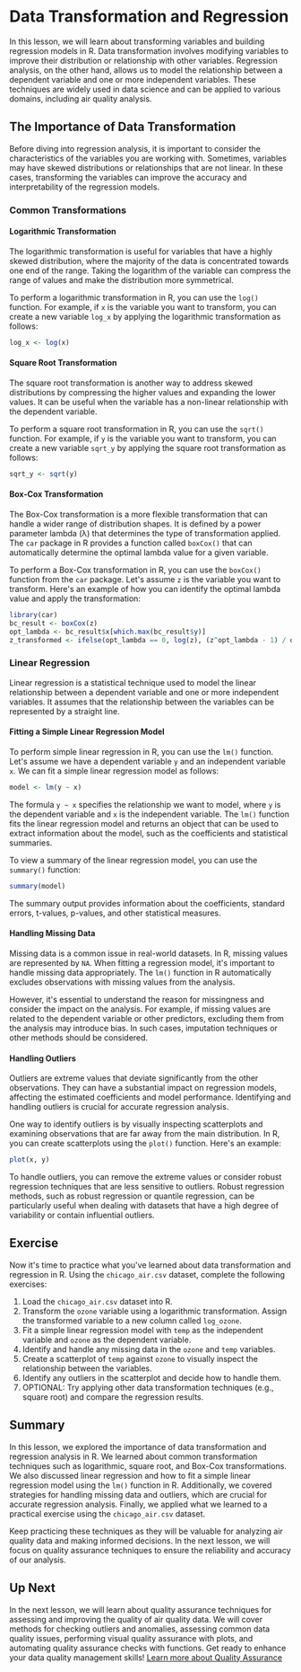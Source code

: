 # Data Transformation and Regression

In this lesson, we will learn about transforming variables and building regression models in R. Data transformation involves modifying variables to improve their distribution or relationship with other variables. Regression analysis, on the other hand, allows us to model the relationship between a dependent variable and one or more independent variables. These techniques are widely used in data science and can be applied to various domains, including air quality analysis.

## The Importance of Data Transformation

Before diving into regression analysis, it is important to consider the characteristics of the variables you are working with. Sometimes, variables may have skewed distributions or relationships that are not linear. In these cases, transforming the variables can improve the accuracy and interpretability of the regression models.

### Common Transformations

#### Logarithmic Transformation

The logarithmic transformation is useful for variables that have a highly skewed distribution, where the majority of the data is concentrated towards one end of the range. Taking the logarithm of the variable can compress the range of values and make the distribution more symmetrical.

To perform a logarithmic transformation in R, you can use the `log()` function. For example, if `x` is the variable you want to transform, you can create a new variable `log_x` by applying the logarithmic transformation as follows:

```R
log_x <- log(x)
```

#### Square Root Transformation

The square root transformation is another way to address skewed distributions by compressing the higher values and expanding the lower values. It can be useful when the variable has a non-linear relationship with the dependent variable.

To perform a square root transformation in R, you can use the `sqrt()` function. For example, if `y` is the variable you want to transform, you can create a new variable `sqrt_y` by applying the square root transformation as follows:

```R
sqrt_y <- sqrt(y)
```

#### Box-Cox Transformation

The Box-Cox transformation is a more flexible transformation that can handle a wider range of distribution shapes. It is defined by a power parameter lambda (λ) that determines the type of transformation applied. The `car` package in R provides a function called `boxCox()` that can automatically determine the optimal lambda value for a given variable.

To perform a Box-Cox transformation in R, you can use the `boxCox()` function from the `car` package. Let's assume `z` is the variable you want to transform. Here's an example of how you can identify the optimal lambda value and apply the transformation:

```R
library(car)
bc_result <- boxCox(z)
opt_lambda <- bc_result$x[which.max(bc_result$y)]
z_transformed <- ifelse(opt_lambda == 0, log(z), (z^opt_lambda - 1) / opt_lambda)
```

### Linear Regression

Linear regression is a statistical technique used to model the linear relationship between a dependent variable and one or more independent variables. It assumes that the relationship between the variables can be represented by a straight line.

#### Fitting a Simple Linear Regression Model

To perform simple linear regression in R, you can use the `lm()` function. Let's assume we have a dependent variable `y` and an independent variable `x`. We can fit a simple linear regression model as follows:

```R
model <- lm(y ~ x)
```

The formula `y ~ x` specifies the relationship we want to model, where `y` is the dependent variable and `x` is the independent variable. The `lm()` function fits the linear regression model and returns an object that can be used to extract information about the model, such as the coefficients and statistical summaries.

To view a summary of the linear regression model, you can use the `summary()` function:

```R
summary(model)
```

The summary output provides information about the coefficients, standard errors, t-values, p-values, and other statistical measures.

#### Handling Missing Data

Missing data is a common issue in real-world datasets. In R, missing values are represented by `NA`. When fitting a regression model, it's important to handle missing data appropriately. The `lm()` function in R automatically excludes observations with missing values from the analysis.

However, it's essential to understand the reason for missingness and consider the impact on the analysis. For example, if missing values are related to the dependent variable or other predictors, excluding them from the analysis may introduce bias. In such cases, imputation techniques or other methods should be considered.

#### Handling Outliers

Outliers are extreme values that deviate significantly from the other observations. They can have a substantial impact on regression models, affecting the estimated coefficients and model performance. Identifying and handling outliers is crucial for accurate regression analysis.

One way to identify outliers is by visually inspecting scatterplots and examining observations that are far away from the main distribution. In R, you can create scatterplots using the `plot()` function. Here's an example:

```R
plot(x, y)
```

To handle outliers, you can remove the extreme values or consider robust regression techniques that are less sensitive to outliers. Robust regression methods, such as robust regression or quantile regression, can be particularly useful when dealing with datasets that have a high degree of variability or contain influential outliers.

## Exercise

Now it's time to practice what you've learned about data transformation and regression in R. Using the `chicago_air.csv` dataset, complete the following exercises:

1. Load the `chicago_air.csv` dataset into R.
2. Transform the `ozone` variable using a logarithmic transformation. Assign the transformed variable to a new column called `log_ozone`.
3. Fit a simple linear regression model with `temp` as the independent variable and `ozone` as the dependent variable.
4. Identify and handle any missing data in the `ozone` and `temp` variables.
5. Create a scatterplot of `temp` against `ozone` to visually inspect the relationship between the variables.
6. Identify any outliers in the scatterplot and decide how to handle them.
7. OPTIONAL: Try applying other data transformation techniques (e.g., square root) and compare the regression results.

## Summary

In this lesson, we explored the importance of data transformation and regression analysis in R. We learned about common transformation techniques such as logarithmic, square root, and Box-Cox transformations. We also discussed linear regression and how to fit a simple linear regression model using the `lm()` function in R. Additionally, we covered strategies for handling missing data and outliers, which are crucial for accurate regression analysis. Finally, we applied what we learned to a practical exercise using the `chicago_air.csv` dataset.

Keep practicing these techniques as they will be valuable for analyzing air quality data and making informed decisions. In the next lesson, we will focus on quality assurance techniques to ensure the reliability and accuracy of our analysis.

## Up Next

In the next lesson, we will learn about quality assurance techniques for assessing and improving the quality of air quality data. We will cover methods for checking outliers and anomalies, assessing common data quality issues, performing visual quality assurance with plots, and automating quality assurance checks with functions. Get ready to enhance your data quality management skills! [Learn more about Quality Assurance](quality-assurance.md)